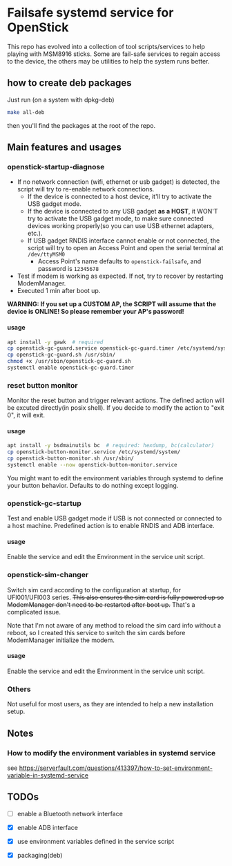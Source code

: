 # Failsafe systemd service for OpenStick

This repo has evolved into a collection of tool scripts/services to
help playing with MSM8916 sticks. Some are fail-safe services to regain
access to the device, the others may be utilities to help the system
runs better.

## how to create deb packages

Just run (on a system with dpkg-deb)

```sh
make all-deb
```

then you'll find the packages at the root of the repo.

## Main features and usages
 
### openstick-startup-diagnose

+ If no network connection (wifi, ethernet or usb gadget) is detected,
  the script will try to re-enable network connections.
  + If the device is connected to a host device, it'll try to activate
    the USB gadget mode.
  + If the device is connected to any USB gadget __as a HOST__, it WON'T
    try to activate the USB gadget mode, to make sure connected devices
    working properly(so you can use USB ethernet adapters, etc.).
  + If USB gadget RNDIS interface cannot enable or not connected, the
    script will try to open an Access Point and open the serial terminal
    at `/dev/ttyMSM0`
    + Access Point's name defaults to `openstick-failsafe`, and password is
      `12345678`
+ Test if modem is working as expected. If not, try to recover by restarting
  ModemManager.
+ Executed 1 min after boot up.

__WARNING: If you set up a CUSTOM AP, the SCRIPT will assume that the device is ONLINE! So please remember your AP's password!__

#### usage

```bash
apt install -y gawk  # required
cp openstick-gc-guard.service openstick-gc-guard.timer /etc/systemd/system/
cp openstick-gc-guard.sh /usr/sbin/
chmod +x /usr/sbin/openstick-gc-guard.sh
systemctl enable openstick-gc-guard.timer
```

### reset button monitor

Monitor the reset button and trigger relevant actions. The defined action will be
excuted directly(in posix shell). If you decide to modify the action to "exit 0",
it will exit.

#### usage

```bash
apt install -y bsdmainutils bc  # required: hexdump, bc(calculator)
cp openstick-button-monitor.service /etc/systemd/system/
cp openstick-button-monitor.sh /usr/sbin/
systemctl enable --now openstick-button-monitor.service
```

You might want to edit the environment variables through systemd to
define your button behavior. Defaults to do nothing except logging.

### openstick-gc-startup

Test and enable USB gadget mode if USB is not connected or connected to a host
machine. Predefined action is to enable RNDIS and ADB interface.

#### usage

Enable the service and edit the Environment in the service unit script.

### openstick-sim-changer

Switch sim card according to the configuration at startup, for UFI001/UFI003
series. ~~This also ensures the sim card is fully powered up so ModemManager
don't need to be restarted after boot up.~~ That's a complicated issue.

Note that I'm not aware of any method to reload the sim card info without a
reboot, so I created this service to switch the sim cards before ModemManager
initialize the modem.

#### usage

Enable the service and edit the Environment in the service unit script.

### Others

Not useful for most users, as they are intended to help a new installation setup.

## Notes

### How to modify the environment variables in systemd service

see https://serverfault.com/questions/413397/how-to-set-environment-variable-in-systemd-service
 
## TODOs

+ [ ] enable a Bluetooth network interface
+ [x] enable ADB interface
+ [x] use environment variables defined in the service script
+ [x] packaging(deb)

